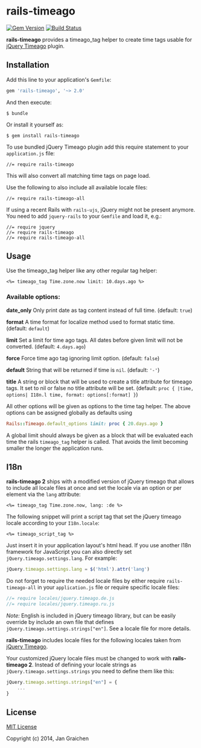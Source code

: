 # rails-timeago

[![Gem Version](https://img.shields.io/gem/v/rails-timeago?logo=ruby)](https://rubygems.org/gems/rails-timeago)
[![Build Status](https://img.shields.io/travis/jgraichen/rails-timeago/master?logo=travis)](https://travis-ci.org/jgraichen/rails-timeago)

**rails-timeago** provides a timeago_tag helper to create time tags usable for
[jQuery Timeago](https://github.com/rmm5t/jquery-timeago) plugin.

## Installation

Add this line to your application's `Gemfile`:

```ruby
gem 'rails-timeago', '~> 2.0'
```

And then execute:

    $ bundle

Or install it yourself as:

    $ gem install rails-timeago

To use bundled jQuery Timeago plugin add this require statement to your `application.js` file:

    //= require rails-timeago

This will also convert all matching time tags on page load.

Use the following to also include all available locale files:

    //= require rails-timeago-all

If using a recent Rails with `rails-ujs`, jQuery might not be present anymore. You need to add `jquery-rails` to your `Gemfile` and load it, e.g.:

    //= require jquery
    //= require rails-timeago
    //= require rails-timeago-all

## Usage

Use the timeago_tag helper like any other regular tag helper:

```erb
<%= timeago_tag Time.zone.now limit: 10.days.ago %>
```


### Available options:

**date_only**
Only print date as tag content instead of full time.
(default: `true`)

**format**
A time format for localize method used to format static time.
(default: `default`)

**limit**
Set a limit for time ago tags. All dates before given limit will not be converted.
(default: `4.days.ago`)

**force**
Force time ago tag ignoring limit option.
(default: `false`)

**default**
String that will be returned if time is `nil`.
(default: `'-'`)

**title**
A string or block that will be used to create a title attribute for timeago tags. It set to nil or false no title attribute will be set.
(default: `proc { |time, options| I18n.l time, format: options[:format] }`)

All other options will be given as options to the time tag helper.
The above options can be assigned globally as defaults using

```ruby
Rails::Timeago.default_options limit: proc { 20.days.ago }
```

A global limit should always be given as a block that will be evaluated each time the rails `timeago_tag` helper is called. That avoids the limit becoming smaller the longer the application runs.

## I18n

**rails-timeago 2** ships with a modified version of jQuery timeago that allows to include all locale files at once and set the locale via an option or per element via the `lang` attribute:

```erb
<%= timeago_tag Time.zone.now, lang: :de %>
```

The following snippet will print a script tag that set the jQuery timeago locale according to your `I18n.locale`:

```erb
<%= timeago_script_tag %>
```

Just insert it in your application layout's html head. If you use another I18n framework for JavaScript you can also directly set `jQuery.timeago.settings.lang`. For example:

```js
jQuery.timeago.settings.lang = $('html').attr('lang')
````

Do not forget to require the needed locale files by either require `rails-timeago-all` in your `application.js` file or require specific locale files:

```js
//= require locales/jquery.timeago.de.js
//= require locales/jquery.timeago.ru.js
```

*Note:* English is included in jQuery timeago library, but can be easily override by include an own file that defines `jQuery.timeago.settings.strings["en"]`. See a locale file for more details.

**rails-timeago** includes locale files for the following locales taken from [jQuery Timeago](https://github.com/rmm5t/jquery-timeago).

Your customized jQuery locale files must be changed to work with **rails-timeago 2**. Instead of defining your locale strings as `jQuery.timeago.settings.strings` you need to define them like this:

```js
jQuery.timeago.settings.strings["en"] = {
    ...
}
```

## License

[MIT License](http://www.opensource.org/licenses/mit-license.php)

Copyright (c) 2014, Jan Graichen
